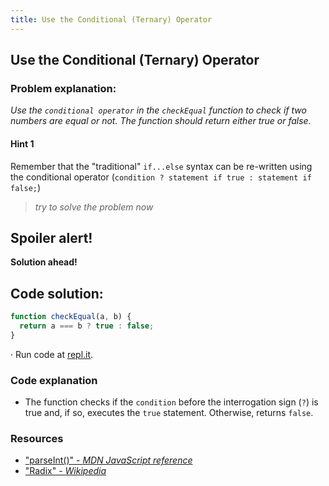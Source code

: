 ```yaml
---
title: Use the Conditional (Ternary) Operator
---
```

## Use the Conditional (Ternary) Operator

### Problem explanation:
_Use the `conditional operator` in the `checkEqual` function to check if two numbers are equal or not. The function should return either true or false._

#### Hint 1
Remember that the "traditional" `if...else` syntax can be re-written using the conditional operator (`condition ? statement if true : statement if false;`)
> _try to solve the problem now_
> 


## Spoiler alert!

**Solution ahead!**

## Code solution:

```javascript
function checkEqual(a, b) {
  return a === b ? true : false;
}
```
·  Run code at [repl.it](https://repl.it/@AdrianSkar/Basic-JS-Ternary-operator).

### Code explanation
- The function checks if the `condition` before the interrogation sign (`?`) is true and, if so, executes the `true` statement. Otherwise, returns `false`.


### Resources

- ["parseInt()" - *MDN JavaScript reference*](https://developer.mozilla.org/en-US/docs/Web/JavaScript/Reference/Global_Objects/parseInt)
- ["Radix" - *Wikipedia*](https://en.wikipedia.org/wiki/Radix)




<!--stackedit_data:
eyJoaXN0b3J5IjpbOTEwOTg1NDUsMTMwNjkxODM0NSw2MDY3Mz
c3NTMsODU4MTM4MDAsMTAxMTg4MTE5NSwxMDY1ODczMDk3LDQ2
MzMyMDI2OCwxOTEyNTM1NDQzLC01OTM4NzIwNTIsLTYzOTUzNT
kyMCw1NzgyNTAwMDAsLTM2MTUxMzIxOCwtMTYyOTU2MTA1OSwt
MTYzNTcwNzUzMSwtNTE3MjIzNjM1LDY4NTY3NTE0OSwtODI1Mz
A1NDgsLTE5MzQ4OTMyNSwyMDUyOTk1ODYwLDE1NjEwMDE3NTdd
fQ==
-->